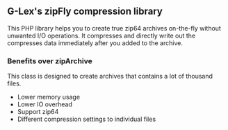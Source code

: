 ## G-Lex's zipFly compression library

This PHP library helps you to create true zip64 archives on-the-fly without unwanted I/O operations.
It compresses and directly write out the compresses data immediately after you added to the archive.

### Benefits over zipArchive

This class is designed to create archives that contains a lot of thousand files.
- Lower memory usage
- Lower IO overhead
- Support zip64
- Different compression settings to individual files

